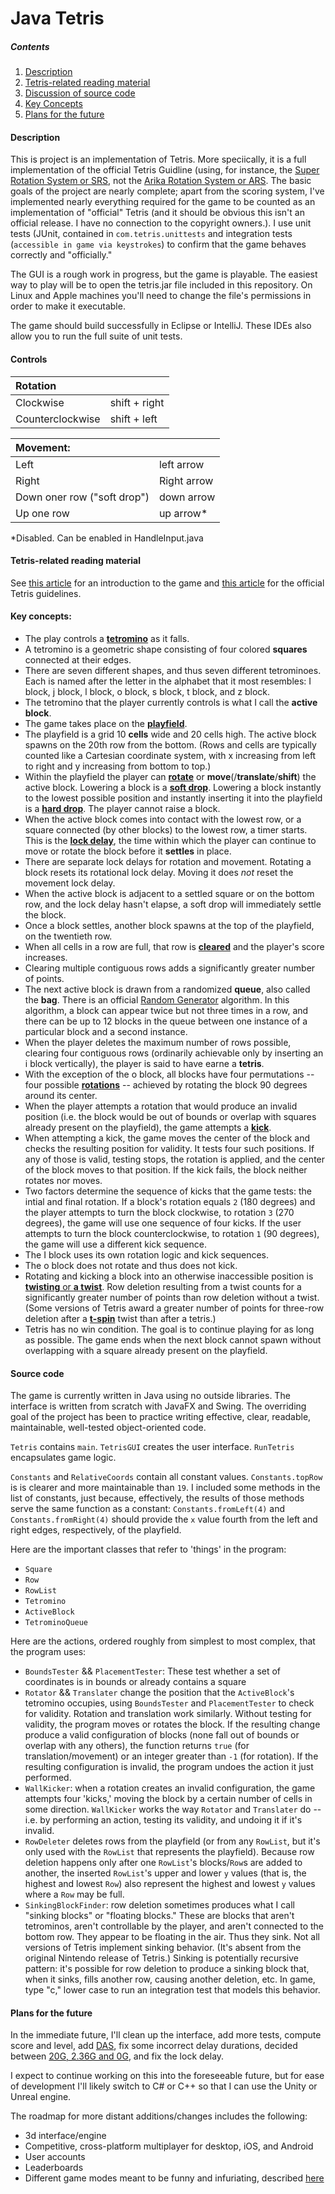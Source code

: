 # Java Tetris

##### Contents
1. [Description](#description)
1. [Tetris-related reading material](#tetris)
1. [Discussion of source code](#code)
1. [Key Concepts](#keyconcepts)
1. [Plans for the future](#plans)

#### Description <a name="description"></a> 

This is project is an implementation of Tetris. More speciically, it is a full implementation of the official Tetris Guidline (using, for instance, the [Super Rotation System or SRS](https://tetris.wiki/SRS), not the [Arika Rotation System or ARS](https://harddrop.com/wiki/ARS). The basic goals of the project are nearly complete; apart from the scoring system, I've implemented nearly everything required for the game to be counted as an implementation of "official" Tetris (and it should be obvious this isn't an official release. I have no connection to the copyright owners.). I use unit tests (JUnit, contained in `com.tetris.unittests` and integration tests (`accessible in game via keystrokes`) to confirm that the game behaves correctly and "officially."

The GUI is a rough work in progress, but the game is playable. The easiest way to play will be to open the tetris.jar file included in this repository. On Linux and Apple machines you'll need to change the file's permissions in order to make it executable.

The game should build successfully in Eclipse or IntelliJ. These IDEs also allow you to run the full suite of unit tests.

#### Controls
Rotation||
:---|---|
Clockwise|shift + right
Counterclockwise|shift + left

Movement:||
:---|---|
Left|left arrow|
Right|Right arrow|
Down oner row ("soft drop")| down arrow|
Up one row |up arrow*

*Disabled. Can be enabled in HandleInput.java

#### Tetris-related reading material<a name="tetris"></a>

See [this article](https://en.wikipedia.org/wiki/Tetris) for an introduction to the game and [this article](https://tetris.wiki/Tetris_Guideline) for the official Tetris guidelines.

#### Key concepts:<a name="keyconcepts"></a>

* The play controls a [**tetromino**](https://tetris.fandom.com/wiki/Tetromino) as it falls.
* A tetromino is a geometric shape consisting of four colored **squares** connected at their edges.
* There are seven different shapes, and thus seven different tetrominoes. Each is named after the letter in the alphabet that it most resembles: I block, j block, l block, o block, s block, t block, and z block. 
* The tetromino that the player currently controls is what I call the **active block**.
* The game takes place on the [**playfield**](https://tetris.fandom.com/wiki/Playfield).
* The playfield is a grid 10 **cells** wide and 20 cells high. The active block spawns on the 20th row from the bottom. (Rows and cells are typically counted like a Cartesian coordinate system, with x increasing from left to right and y increasing from bottom to top.)
* Within the playfield the player can [**rotate**](https://tetris.fandom.com/wiki/SRS) or **move**(/**translate**/**shift**) the active block. Lowering a block is a [**soft drop**](https://harddrop.com/wiki/Drop). Lowering a block instantly to the lowest possible position and instantly inserting it into the playfield is a [**hard drop**](https://harddrop.com/wiki/Drop). The player cannot raise a block.
* When the active block comes into contact with the lowest row, or a square connected (by other blocks) to the lowest row, a timer starts. This is the [**lock delay**](https://tetris.fandom.com/wiki/Lock_delay), the time within which the player can continue to move or rotate the block before it **settles** in place.
* There are separate lock delays for rotation and movement. Rotating a block resets its rotational lock delay. Moving it does *not* reset the movement lock delay.
* When the active block is adjacent to a settled square or on the bottom row, and the lock delay hasn't elapse, a soft drop will immediately settle the block.
* Once a block settles, another block spawns at the top of the playfield, on the twentieth row. 
* When all cells in a row are full, that row is [**cleared**](https://tetris.fandom.com/wiki/Line_clear) and the player's score increases.
* Clearing multiple contiguous rows adds a significantly greater number of points.
* The next active block is drawn from a randomized **queue**, also called the **bag**. There is an official [Random Generator](https://harddrop.com/wiki/Bag) algorithm. In this algorithm, a block can appear twice but not three times in a row, and there can be up to 12 blocks in the queue between one instance of a particular block and a second instance.  
* When the player deletes the maximum number of rows possible, clearing four contiguous rows (ordinarily achievable only by inserting an i block vertically), the player is said to have earne a **tetris**.
* With the exception of the o block, all blocks have four permutations -- four possible [**rotations**](https://tetris.fandom.com/wiki/SRS) -- achieved by rotating the block 90 degrees around its center.
* When the player attempts a rotation that would produce an invalid position (i.e. the block would be out of bounds or overlap with squares already present on the playfield), the game attempts a [**kick**](https://harddrop.com/wiki/SRS#How_Guideline_SRS_Really_Works). 
* When attempting a kick, the game moves the center of the block and checks the resulting position for validity. It tests four such positions. If any of those is valid, testing stops, the rotation is applied, and the center of the block moves to that position. If the kick fails, the block neither rotates nor moves.
* Two factors determine the sequence of kicks that the game tests: the intial and final rotation. If a block's rotation equals `2` (180 degrees) and the player attempts to turn the block clockwise, to rotation `3` (270 degrees), the game will use one sequence of four kicks. If the user attempts to turn the block counterclockwise, to rotation `1` (90 degrees), the game will use a different kick sequence.
* The I block uses its own rotation logic and kick sequences.
* The o block does not rotate and thus does not kick.
* Rotating and kicking a block into an otherwise inaccessible position is [**twisting** or **a twist**](https://harddrop.com/wiki/Twist). Row deletion resulting from a twist counts for a significantly greater number of points than row deletion without a twist. (Some versions of Tetris award a greater number of points for three-row deletion after a [**t-spin**](https://harddrop.com/wiki/T-Spin_Guide) twist than after a tetris.) 
* Tetris has no win condition. The goal is to continue playing for as long as possible. The game ends when the next block cannot spawn without overlapping with a square already present on the playfield.

#### Source code<a name="code"></a>
The game is currently written in Java using no outside libraries. The interface is written from scratch with JavaFX and Swing. The overriding goal of the project has been to practice writing effective, clear, readable, maintainable, well-tested object-oriented code.

`Tetris` contains `main`. `TetrisGUI` creates the user interface. `RunTetris` encapsulates game logic. 

`Constants` and `RelativeCoords` contain all constant values. `Constants.topRow` is is clearer and more maintainable than `19`. I included some methods in the list of constants, just because, effectively, the results of those methods serve the same function as a constant: `Constants.fromLeft(4)` and `Constants.fromRight(4)` should provide the `x` value fourth from the left and right edges, respectively, of the playfield.

Here are the important classes that refer to 'things' in the program:

* `Square`
* `Row`
* `RowList`
* `Tetromino`
* `ActiveBlock`
* `TetrominoQueue`

Here are the actions, ordered roughly from simplest to most complex, that the program uses: 
* `BoundsTester` && `PlacementTester`: These test whether a set of coordinates is in bounds or already contains a square 
* `Rotator` && `Translater` change the position that the `ActiveBlock`'s tetromino occupies, using `BoundsTester` and `PlacementTester` to check for validity. Rotation and translation work similarly. Without testing for validity, the program moves or rotates the block. If the resulting change produce a valid configuration of blocks (none fall out of bounds or overlap with any others), the function returns `true` (for translation/movement) or an integer greater than `-1` (for rotation). If the resulting configuration is invalid, the program undoes the action it just performed.
* `WallKicker`: when a rotation creates an invalid configuration, the game attempts four 'kicks,' moving the block by a certain number of cells in some direction. `WallKicker` works the way `Rotator` and `Translater` do -- i.e. by performing an action, testing its validity, and undoing it if it's invalid.
* `RowDeleter` deletes rows from the playfield (or from any `RowList`, but it's only used with the `RowList` that represents the playfield). Because row deletion happens only after one `RowList`'s blocks/`Row`s are added to another, the inserted `RowList`'s upper and lower `y` values (that is, the highest and lowest `Row`) also represent the highest and lowest `y` values where a `Row` may be full.
* `SinkingBlockFinder`: row deletion sometimes produces what I call "sinking blocks" or "floating blocks." These are blocks that aren't tetrominos, aren't controllable by the player, and aren't connected to the bottom row. They appear to be floating in the air. Thus they sink. Not all versions of Tetris implement sinking behavior. (It's absent from the original Nintendo release of Tetris.) Sinking is potentially recursive pattern: it's possible for row deletion to produce a sinking block that, when it sinks, fills another row, causing another deletion, etc. In game, type "c," lower case to run an integration test that models this behavior.

#### Plans for the future

In the immediate future, I'll clean up the interface, add more tests, compute score and level, add [DAS](https://tetris.fandom.com/wiki/DAS), fix some incorrect delay durations, decided between [20G, 2.36G and 0G](https://harddrop.com/wiki/20G), and fix the lock delay.

I expect to continue working on this into the foreseeable future, but for ease of development I'll likely switch to C# or C++ so that I can use the Unity or Unreal engine.

The roadmap for more distant additions/changes includes the following:
* 3d interface/engine
* Competitive, cross-platform multiplayer for desktop, iOS, and Android
* User accounts
* Leaderboards
* Different game modes meant to be funny and infuriating, described [here](https://github.com/smk291/tetris/blob/master/Modes.mdhttps://github.com/smk291/tetris/blob/master/Revision%)
